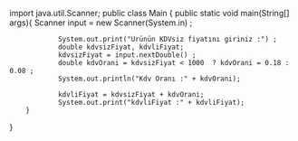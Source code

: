 import java.util.Scanner;
public class Main {
        public static void main(String[] args){
                Scanner input = new Scanner(System.in) ;

                System.out.print("Ürünün KDVsiz fiyatını giriniz :") ;
                double kdvsizFiyat, kdvliFiyat;
                kdvsizFiyat = input.nextDouble() ;
                double kdvOrani = kdvsizFiyat < 1000  ? kdvOrani = 0.18 : 0.08 ;
                System.out.println("Kdv Oranı :" + kdvOrani);

                kdvliFiyat = kdvsizFiyat + kdvOrani;
                System.out.print("kdvliFiyat :" + kdvliFiyat);
        }
}
